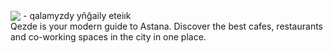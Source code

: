 <div style="display: flex; align-items: center; gap: 4px;">
  <img src="https://raw.githubusercontent.com/qezde/qezde/1643297d1b4279a81024a8b3d1f1517a03dc1d65/static/qezde.svg"/>  
  <span>- qalamyzdy yñğaily eteiık</span>
</div>
Qezde is your modern guide to Astana. Discover the best cafes, restaurants and co-working spaces in the city in one place.
